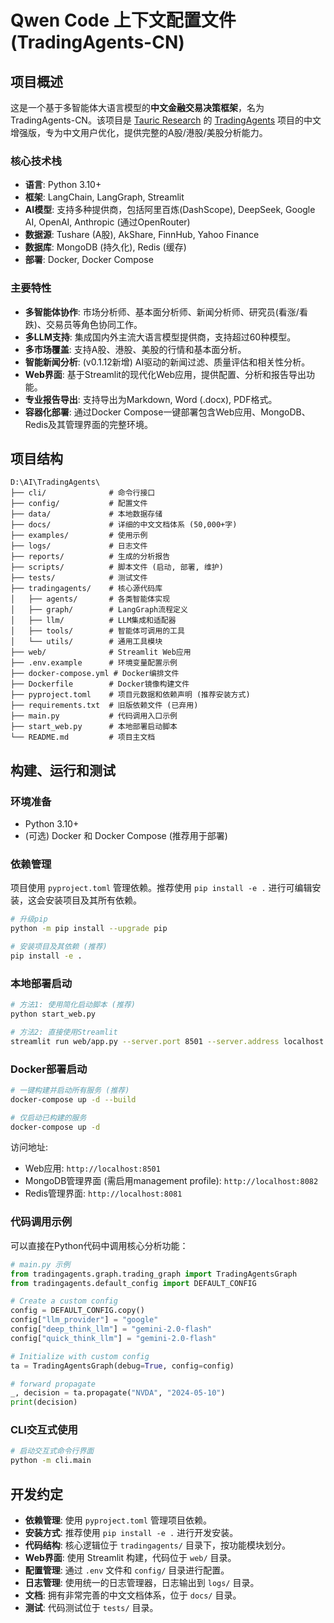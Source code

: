 # Qwen Code 上下文配置文件 (TradingAgents-CN)

## 项目概述

这是一个基于多智能体大语言模型的**中文金融交易决策框架**，名为 TradingAgents-CN。该项目是 [Tauric Research](https://github.com/TauricResearch) 的 [TradingAgents](https://github.com/TauricResearch/TradingAgents) 项目的中文增强版，专为中文用户优化，提供完整的A股/港股/美股分析能力。

### 核心技术栈

- **语言**: Python 3.10+
- **框架**: LangChain, LangGraph, Streamlit
- **AI模型**: 支持多种提供商，包括阿里百炼(DashScope), DeepSeek, Google AI, OpenAI, Anthropic (通过OpenRouter)
- **数据源**: Tushare (A股), AkShare, FinnHub, Yahoo Finance
- **数据库**: MongoDB (持久化), Redis (缓存)
- **部署**: Docker, Docker Compose

### 主要特性

- **多智能体协作**: 市场分析师、基本面分析师、新闻分析师、研究员(看涨/看跌)、交易员等角色协同工作。
- **多LLM支持**: 集成国内外主流大语言模型提供商，支持超过60种模型。
- **多市场覆盖**: 支持A股、港股、美股的行情和基本面分析。
- **智能新闻分析**: (v0.1.12新增) AI驱动的新闻过滤、质量评估和相关性分析。
- **Web界面**: 基于Streamlit的现代化Web应用，提供配置、分析和报告导出功能。
- **专业报告导出**: 支持导出为Markdown, Word (.docx), PDF格式。
- **容器化部署**: 通过Docker Compose一键部署包含Web应用、MongoDB、Redis及其管理界面的完整环境。

## 项目结构

```
D:\AI\TradingAgents\
├── cli/              # 命令行接口
├── config/           # 配置文件
├── data/             # 本地数据存储
├── docs/             # 详细的中文文档体系 (50,000+字)
├── examples/         # 使用示例
├── logs/             # 日志文件
├── reports/          # 生成的分析报告
├── scripts/          # 脚本文件 (启动, 部署, 维护)
├── tests/            # 测试文件
├── tradingagents/    # 核心源代码库
│   ├── agents/       # 各类智能体实现
│   ├── graph/        # LangGraph流程定义
│   ├── llm/          # LLM集成和适配器
│   ├── tools/        # 智能体可调用的工具
│   └── utils/        # 通用工具模块
├── web/              # Streamlit Web应用
├── .env.example      # 环境变量配置示例
├── docker-compose.yml # Docker编排文件
├── Dockerfile        # Docker镜像构建文件
├── pyproject.toml    # 项目元数据和依赖声明 (推荐安装方式)
├── requirements.txt  # 旧版依赖文件 (已弃用)
├── main.py           # 代码调用入口示例
├── start_web.py      # 本地部署启动脚本
└── README.md         # 项目主文档
```

## 构建、运行和测试

### 环境准备

- Python 3.10+
- (可选) Docker 和 Docker Compose (推荐用于部署)

### 依赖管理

项目使用 `pyproject.toml` 管理依赖。推荐使用 `pip install -e .` 进行可编辑安装，这会安装项目及其所有依赖。

```bash
# 升级pip
python -m pip install --upgrade pip

# 安装项目及其依赖 (推荐)
pip install -e .
```

### 本地部署启动

```bash
# 方法1: 使用简化启动脚本 (推荐)
python start_web.py

# 方法2: 直接使用Streamlit
streamlit run web/app.py --server.port 8501 --server.address localhost
```

### Docker部署启动

```bash
# 一键构建并启动所有服务 (推荐)
docker-compose up -d --build

# 仅启动已构建的服务
docker-compose up -d
```

访问地址:
- Web应用: `http://localhost:8501`
- MongoDB管理界面 (需启用management profile): `http://localhost:8082`
- Redis管理界面: `http://localhost:8081`

### 代码调用示例

可以直接在Python代码中调用核心分析功能：

```python
# main.py 示例
from tradingagents.graph.trading_graph import TradingAgentsGraph
from tradingagents.default_config import DEFAULT_CONFIG

# Create a custom config
config = DEFAULT_CONFIG.copy()
config["llm_provider"] = "google"
config["deep_think_llm"] = "gemini-2.0-flash"
config["quick_think_llm"] = "gemini-2.0-flash"

# Initialize with custom config
ta = TradingAgentsGraph(debug=True, config=config)

# forward propagate
_, decision = ta.propagate("NVDA", "2024-05-10")
print(decision)
```

### CLI交互式使用

```bash
# 启动交互式命令行界面
python -m cli.main
```

## 开发约定

- **依赖管理**: 使用 `pyproject.toml` 管理项目依赖。
- **安装方式**: 推荐使用 `pip install -e .` 进行开发安装。
- **代码结构**: 核心逻辑位于 `tradingagents/` 目录下，按功能模块划分。
- **Web界面**: 使用 Streamlit 构建，代码位于 `web/` 目录。
- **配置管理**: 通过 `.env` 文件和 `config/` 目录进行配置。
- **日志管理**: 使用统一的日志管理器，日志输出到 `logs/` 目录。
- **文档**: 拥有非常完善的中文文档体系，位于 `docs/` 目录。
- **测试**: 代码测试位于 `tests/` 目录。
